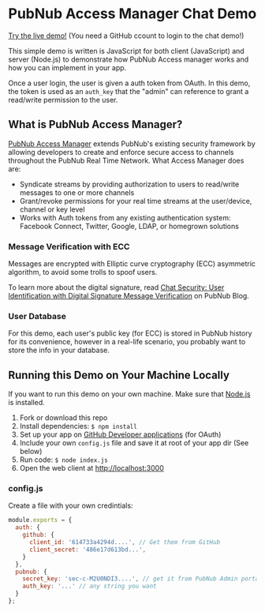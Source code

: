 # PubNub Access Manager Chat Demo

[Try the live demo!](https://pubnub-auth-chat.herokuapp.com/)
(You need a GitHub ccount to login to the chat demo!)

This simple demo is written is JavaScript for both client (JavaScript) and server (Node.js) to demonstrate how PubNub Access manager works and how you can implement in your app.

Once a user login, the user is given a auth token from OAuth. In this demo, the token is used as an `auth_key` that the "admin" can reference to grant a read/write permission to the user.


## What is PubNub Access Manager?

[PubNub Access Manager](https://www.pubnub.com/docs/web-javascript/pam-security) extends PubNub's existing security framework by allowing developers to create and enforce secure access to channels throughout the PubNub Real Time Network. What Access Manager does are:

- Syndicate streams by providing authorization to users to read/write messages to one or more channels
- Grant/revoke permissions for your real time streams at the user/device, channel or key level
- Works with Auth tokens from any existing authentication system: Facebook Connect, Twitter, Google, LDAP, or homegrown solutions


### Message Verification with ECC

Messages are encrypted with Elliptic curve cryptography (ECC) asymmetric algorithm, to avoid some trolls to spoof users.

To learn more about the digital signature, read [Chat Security: User Identification with Digital Signature Message Verification](http://www.pubnub.com/blog/chat-security-user-identification-with-digital-signature-message-verification/) on PubNub Blog.

### User Database

For this demo, each user's public key (for ECC) is stored in PubNub history for its convenience, however in a real-life scenario, you probably want to store the info in your database. 



## Running this Demo on Your Machine Locally

If you want to run this demo on your own machine. Make sure that [Node.js](https://nodejs.org/) is installed.

1. Fork or download this repo
2. Install dependencies: `$ npm install`
3. Set up your app on [GitHub Developer applications](https://github.com/settings/applications/) (for OAuth)
4. Include your own `config.js` file and save it at root of your app dir (See below)
5. Run code: `$ node index.js`
6. Open the web client at [http://localhost:3000](http://localhost:3000)


### config.js

Create a file with your own credintials:

```javascript
module.exports = {
  auth: {
    github: {
      client_id: '614733a4294d....', // Get them from GitHub
      client_secret: '486e17d613bd...',
    }
  },
  pubnub: {
    secret_key: 'sec-c-M2U0NDI3....', // get it from PubNub Admin portal
    auth_key: '...' // any string you want
  }
};
```

